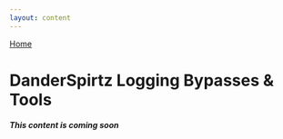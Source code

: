 ```yaml
---
layout: content
---
```


[Home](./)

# [](#header-1)DanderSpirtz Logging Bypasses & Tools

_**This content is coming soon**_
